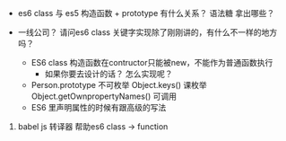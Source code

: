 - es6 class 与 es5 构造函数 + prototype 有什么关系？
    语法糖 拿出哪些？

- 一线公司？
    请问es6 class 关键字实现除了刚刚讲的，有什么不一样的地方吗？
    - ES6 class 构造函数在contructor只能被new，不能作为普通函数执行
        - 如果你要去设计的话？ 怎么实现呢？
    - Person.prototype 不可枚举
        Object.keys() 课枚举
        Object.getOwnpropertyNames() 可调用
    - ES6 里声明属性的时候有跟高级的写法

1. babel js 转译器 帮助es6 class -> function